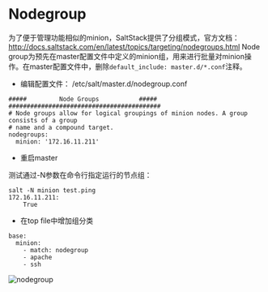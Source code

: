 # Nodegroup
为了便于管理功能相似的minion，SaltStack提供了分组模式，官方文档：http://docs.saltstack.com/en/latest/topics/targeting/nodegroups.html
Node group为预先在master配置文件中定义的minion组，用来进行批量对minion操作。在master配置文件中，删除`default_include: master.d/*.conf`注释。

- 编辑配置文件： /etc/salt/master.d/nodegroup.conf

```
#####         Node Groups           #####
##########################################
# Node groups allow for logical groupings of minion nodes. A group consists of a group
# name and a compound target.
nodegroups:
  minion: '172.16.11.211'
```

- 重启master

测试通过-N参数在命令行指定运行的节点组：
```
salt -N minion test.ping
172.16.11.211:
    True
```

- 在top file中增加组分类

```
base:
  minion:
    - match: nodegroup
    - apache
    - ssh
```

![nodegroup](http://ofc9x1ccn.bkt.clouddn.com/saltstack/nodegroup.png)
